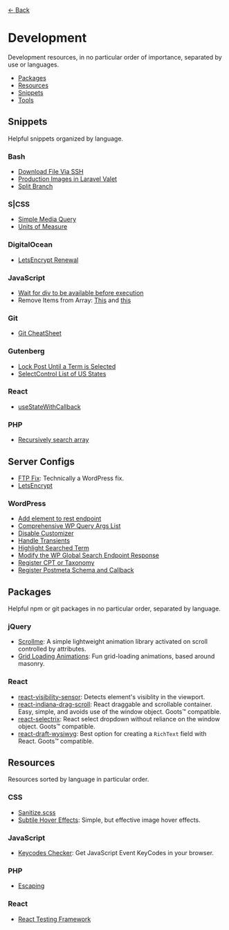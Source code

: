 [← Back](README.md)

# Development
Development resources, in no particular order of importance, separated by use or languages.

- [Packages](#packages)
- [Resources](#resources)
- [Snippets](#snippets)
- [Tools](favorites.md#developer-tools)

## Snippets
Helpful snippets organized by language.

### Bash
- [Download File Via SSH](https://gist.github.com/jomurgel/5220e75af85a4a4dd30351d510b04987)
- [Production Images in Laravel Valet](https://gist.github.com/jomurgel/4d774da056f9271edd28e4f30ad6f39f)
- [Split Branch](https://gist.github.com/jomurgel/45b355792ff65b62c67fff84f34060b7)

### S|CSS
- [Simple Media Query](https://gist.github.com/jomurgel/c2eb29c6203ce6478015b39138a8e2af)
- [Units of Measure](https://gist.github.com/jomurgel/013a524ca9c6b41c3c995d838e7c9f6a)

### DigitalOcean
- [LetsEncrypt Renewal](https://gist.github.com/jomurgel/719f78b91fff28608b2a1f00952f54c0)

### JavaScript
- [Wait for div to be available before execution](https://gist.github.com/jomurgel/9eb64be6953392b38a4b1506b2df027b)
- Remove Items from Array: [This](https://gist.github.com/jomurgel/bd920e4dc52486c54e91cf733ae5c92c) and [this](https://gist.github.com/jomurgel/2de0159879b8c62a86e49c9bcbc654a2)

### Git
- [Git CheatSheet](https://gist.github.com/jomurgel/5697418b6bb7e0403341ae266e82195d)

### Gutenberg
- [Lock Post Until a Term is Selected](https://gist.github.com/jomurgel/b75fa16c5c494fcb1bc44ffa3a60269d)
- [SelectControl List of US States](https://gist.github.com/jomurgel/4b4f7cf6713113630b7f9da3a0d63afe)

### React
- [useStateWithCallback](https://gist.github.com/jomurgel/4c56ce1492b0247ade013c7fcf2550b1)

### PHP
- [Recursively search array](https://gist.github.com/jomurgel/6390fd38d2b217640a274603b823f504)

## Server Configs
- [FTP Fix](https://gist.github.com/jomurgel/9daa972c7990f322859a8d73c9bbc8e9): Technically a WordPress fix.
- [LetsEncrypt](https://gist.github.com/jomurgel/083eaca8559f5391e9d8a514985244af)

### WordPress
- [Add element to rest endpoint](https://gist.github.com/jomurgel/f25c8da7abfc14a6ee9e7202503b4c88)
- [Comprehensive WP Query Args List](https://gist.github.com/billerickson/3698476)
- [Disable Customizer](https://gist.github.com/jomurgel/5800fb5771a2ba846596640863c9c5cb)
- [Handle Transients](https://gist.github.com/jomurgel/14ff74a7892b52dbd382b35ac4a793db)
- [Highlight Searched Term](https://gist.github.com/jomurgel/eb7edae0e8f8aadad6a5b9da28545c49)
- [Modify the WP Global Search Endpoint Response](https://gist.github.com/jomurgel/df011064e5a563526d0ab78503bcd875)
- [Register CPT or Taxonomy](https://gist.github.com/jomurgel/68cba8be424aa2e45168788598bacfe5)
- [Register Postmeta Schema and Callback](https://gist.github.com/jomurgel/0f1340f5ef8013fe8be36815fc024f79)

## Packages
Helpful npm or git packages in no particular order, separated by language.

### jQuery
- [Scrollme](http://scrollme.nckprsn.com/): A simple lightweight  animation library activated on scroll controlled by attributes.
- [Grid Loading Animations](https://tympanus.net/Development/GridLoadingAnimations/): Fun grid-loading animations, based around masonry.

### React
- [react-visibility-sensor](https://github.com/joshwnj/react-visibility-sensor): Detects element's visiblity in the viewport.
- [react-indiana-drag-scroll](https://github.com/norserium/react-indiana-drag-scroll): React draggable and scrollable container. Easy, simple, and avoids use of the window object. Goots™ compatible.
- [react-selectrix](https://stratos-vetsos.github.io/react-selectrix/): React select dropdown without reliance on the window object. Goots™ compatible.
- [react-draft-wysiwyg](https://github.com/jpuri/react-draft-wysiwyg): Best option for creating a `RichText` field with React. Goots™ compatible.

## Resources
Resources sorted by language in particular order.

### CSS
- [Sanitize.scss](https://gist.github.com/jomurgel/88084c6f3c10de5e47a9238087508e63)
- [Subtile Hover Effects](https://tympanus.net/Development/HoverEffectIdeas/): Simple, but effective image hover effects.

### JavaScript
- [Keycodes Checker](http://keycode.info/): Get JavaScript Event KeyCodes in your browser.

### PHP
- [Escaping](https://tomjn.com/escaping/)

### React
- [React Testing Framework](https://github.com/testing-library/react-testing-library)
